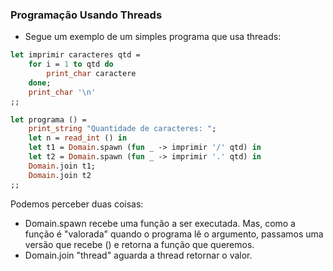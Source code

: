 ### Programação Usando Threads
- Segue um exemplo de um simples programa que usa threads:

```ocaml
let imprimir caracteres qtd = 
	for i = 1 to qtd do 
		print_char caractere
	done;
	print_char '\n'
;;

let programa () = 
	print_string "Quantidade de caracteres: ";
	let n = read_int () in 
	let t1 = Domain.spawn (fun _ -> imprimir '/' qtd) in 
	let t2 = Domain.spawn (fun _ -> imprimir '.' qtd) in 
	Domain.join t1;
	Domain.join t2
;;
```

Podemos perceber duas coisas: 
- Domain.spawn recebe uma função a ser executada. Mas, como a função é "valorada" quando o programa lê o argumento, passamos uma versão que recebe () e retorna a função que queremos.
- Domain.join "thread" aguarda a thread retornar o valor.

